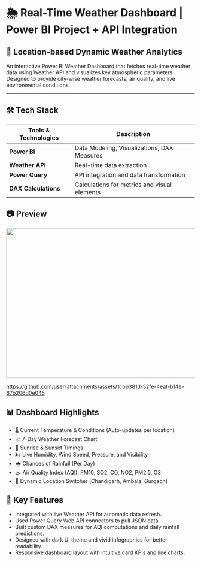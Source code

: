 # 🌦️ Real-Time Weather Dashboard | Power BI Project + API Integration

## 📍 Location-based Dynamic Weather Analytics
An interactive Power BI Weather Dashboard that fetches real-time weather data using Weather API and visualizes key atmospheric parameters. Designed to provide city-wise weather forecasts, air quality, and live environmental conditions.

---

## 🛠️ Tech Stack
|Tools & Technologies |                 Description                               |
|---------------------|-----------------------------------------------------------|
| **Power BI**        | Data Modeling, Visualizations, DAX Measures               |
| **Weather API**     | Real-time data extraction                                 |
| **Power Query**     | API integration and data transformation                   |
| **DAX	Calculations**| Calculations for metrics and visual elements              | 

## 📷 Preview
<img src = "https://github.com/user-attachments/assets/0e2c1cfd-dced-4e36-9c16-36c1669b1d99" width = "1000px" height = "400px"><br>

https://github.com/user-attachments/assets/1cbb381d-52fe-4eaf-b14e-67b206d0e045


## 📊 Dashboard Highlights
- 🌡️ Current Temperature & Conditions (Auto-updates per location)
- 📈 7-Day Weather Forecast Chart
- 🌄 Sunrise & Sunset Timings
- 🌬️ Live Humidity, Wind Speed, Pressure, and Visibility
- 🌧️ Chances of Rainfall (Per Day) 
- 🌫️ Air Quality Index (AQI): PM10, SO2, CO, NO2, PM2.5, O3
- 📡 Dynamic Location Switcher (Chandigarh, Ambala, Gurgaon)
  
## 🚀 Key Features
- Integrated with live Weather API for automatic data refresh.
- Used Power Query Web API connectors to pull JSON data.
- Built custom DAX measures for AQI computations and daily rainfall predictions.
- Designed with dark UI theme and vivid infographics for better readability.
- Responsive dashboard layout with intuitive card KPIs and line charts.
